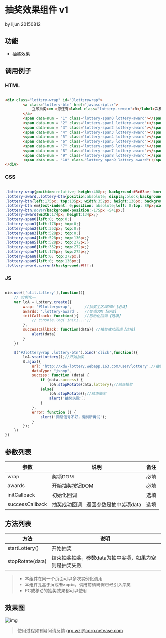 # 抽奖效果组件 v1

by lijun 20150812

## 功能

+ 抽奖效果

## 调用例子

### HTML


```html

<div class="lottery-wrap" id="Jlotterywrap">
        <a class="lottery-btn" href="javascript:;">
            立即抽奖<em >您还有<label class="lottery-remain">0</label>次机会</em>
        </a>
        <span data-num = "1" class="lottery-span0 lottery-award"></span>
        <span data-num = "2" class="lottery-span1 lottery-award"></span>
        <span data-num = "3" class="lottery-span2 lottery-award"></span>
        <span data-num = "4" class="lottery-span3 lottery-award"></span>
        <span data-num = "5" class="lottery-span4 lottery-award"></span>
        <span data-num = "6" class="lottery-span5 lottery-award"></span>
        <span data-num = "7" class="lottery-span6 lottery-award"></span>
        <span data-num = "8" class="lottery-span7 lottery-award"></span>
        <span data-num = "9" class="lottery-span8 lottery-award"></span>
        <span data-num = "10" class="lottery-span9 lottery-award"></span>
</div>
```

### CSS


```css

.lottery-wrap{position:relative; height:408px; background:#8c63ae; border:1px solid #8c63ae;}
.lottery-award,.lottery-btn{position:absolute; display:block;background:#aaa; overflow:hidden;}
.lottery-btn{left:175px; top:135px; width:352px; height:136px; background:#f60;}
.lottery-btn em{text-indent: 0;position: absolute;left: 0;top: 89px;width: 100%;text-align: center;color: #fff;font-size: 16px;font-style: normal;}
.lottery-btn:hover{background-position:-175px -541px;}
.lottery-award{width:174px; height:134px;}
.lottery-span0{left:0; top:0;}
.lottery-span1{left:176px; top:0;}
.lottery-span2{left:352px; top:0;}
.lottery-span3{left:528px; top:0;}
.lottery-span4{left:528px; top:136px;}
.lottery-span5{left:528px; top:272px;}
.lottery-span6{left:352px; top:272px;}
.lottery-span7{left:176px; top:272px;}
.lottery-span8{left:0; top:272px;}
.lottery-span9{left:0; top:136px;}
.lottery-award.current{background:#fff;}
```

### JS


```javascript

nie.use(['util.Lottery'],function(){
    // 实例化一
    var loA = Lottery.create({
        wrap: '#Jlotterywrap',      //抽奖主区域DOM【必填】
        awards: '.lottery-award',   //奖项DOM【必填】
        initCallback: function(){   //初始化回调【选填】
            // console.log('init1...');
        },
        successCallback: function(data){ //抽奖成功回调【选填】
            alert(data)
        }
    })

    $('#Jlotterywrap .lottery-btn').bind('click',function(){
        loA.startLottery();//开始抽奖
        $.ajax({
            url: 'http://xdw-lottery.webapp.163.com/user/lottery',//抽奖接口
            dataType: "jsonp",
            success: function (data) {
                if (data.success) {
                    loA.stopRotate(data.lottery);//结束抽奖
                }else{
                    loA.stopRotate();//结束抽奖
                    alert('抽奖失败');
                }
            },
            error: function () {                      
                alert('网络信号不好，请刷新再试');
            }
        });
    })
})

```

## 参数列表

参数        | 说明                                           | 备注
--------    |------------------------------------------------|------
wrap        | 奖项DOM                                     | 必填
awards      | 开始抽奖按钮DOM                             | 必填
initCallback| 初始化回调                                  | 选填
successCallback| 抽奖成功回调，返回参数是抽中奖项data     | 选填


## 方法列表

方法        | 说明                                           
--------    |---------------------------------------------
startLottery()  | 开始抽奖                          
stopRotate(data)    | 结束抽奖抽奖，参数data为抽中奖项，如果为空则是抽奖失败


> + 本组件在同一个页面可以多次实例化调用
> + 本组件是基于jq或者zepto，调用前请确保已经引入库类
> + PC或移动的抽奖效果都可以使用


## 效果图

![img](http://7te8aj.com1.z0.glb.clouddn.com/lottery.png)

> 使用过程如有疑问请反馈 grp.wzj@corp.netease.com
